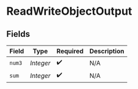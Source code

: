 # ReadWriteObjectOutput


## Fields

| Field              | Type               | Required           | Description        |
| ------------------ | ------------------ | ------------------ | ------------------ |
| `num3`             | *Integer*          | :heavy_check_mark: | N/A                |
| `sum`              | *Integer*          | :heavy_check_mark: | N/A                |